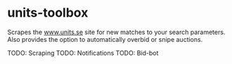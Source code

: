 # units-toolbox
Scrapes the www.units.se site for new matches to your search parameters. Also provides the option to automatically overbid or snipe auctions.

TODO: Scraping
TODO: Notifications
TODO: Bid-bot
